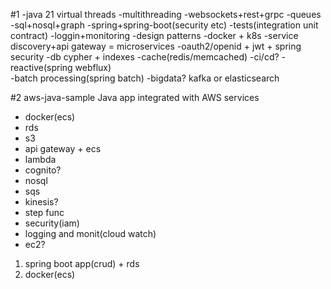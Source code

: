 #1
-java 21 virtual threads
-multithreading
-websockets+rest+grpc
-queues
-sql+nosql+graph
-spring+spring-boot(security etc)
-tests(integration unit contract)
-loggin+monitoring
-design patterns
-docker + k8s
-service discovery+api gateway = microservices
-oauth2/openid + jwt + spring security
-db cypher + indexes
-cache(redis/memcached)
-ci/cd?
-reactive(spring webflux)  
-batch processing(spring batch)
-bigdata? kafka or elasticsearch



#2 aws-java-sample
Java app integrated with AWS services


- docker(ecs)
- rds
- s3
- api gateway + ecs
- lambda
- cognito?
- nosql
- sqs
- kinesis?
- step func
- security(iam)
- logging and monit(cloud watch)
- ec2?


1) spring boot app(crud) + rds
2) docker(ecs)
